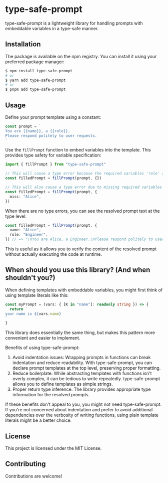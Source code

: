 # type-safe-prompt

type-safe-prompt is a lightweight library for handling prompts with embeddable variables in a type-safe manner.

## Installation

The package is available on the npm registry. You can install it using your preferred package manager:

```bash
$ npm install type-safe-prompt
# or
$ yarn add type-safe-prompt
# or
$ pnpm add type-safe-prompt
```

## Usage

Define your prompt template using a constant:

```typescript
const prompt = `
You are {{name}}, a {{role}}.
Please respond politely to user requests.
`
```

Use the `fillPrompt` function to embed variables into the template. This provides type safety for variable specification:

```typescript
import { fillPrompt } from "type-safe-prompt"

// This will cause a type error because the required variables 'role' and 'name' are missing
const filledPrompt = fillPrompt(prompt, {})

// This will also cause a type error due to missing required variables and an incorrect variable name
const filledPrompt = fillPrompt(prompt, {
  miss: "Alice",
})
```

When there are no type errors, you can see the resolved prompt text at the type level:

```typescript
const filledPrompt = fillPrompt(prompt, {
  name: "Alice",
  role: "Engineer",
}) // => "\nYou are Alice, a Engineer.\nPlease respond politely to user requests.\n"
```

This is useful as it allows you to verify the content of the resolved prompt without actually executing the code at runtime.

## When should you use this library? (And when shouldn't you?)

When defining templates with embeddable variables, you might first think of using template literals like this:

```typescript
const myPrompt = (vars: { [K in "name"]: readonly string }) => {
  return `
your name is ${vars.name}
`
}
```

This library does essentially the same thing, but makes this pattern more convenient and easier to implement.

Benefits of using type-safe-prompt:

1. Avoid indentation issues: Wrapping prompts in functions can break indentation and reduce readability. With type-safe-prompt, you can declare prompt templates at the top level, preserving proper formatting.
2. Reduce boilerplate: While abstracting templates with functions isn't overly complex, it can be tedious to write repeatedly. type-safe-prompt allows you to define templates as simple strings.
3. Proper return type inference: The library provides appropriate type information for the resolved prompts.

If these benefits don't appeal to you, you might not need type-safe-prompt. If you're not concerned about indentation and prefer to avoid additional dependencies over the verbosity of writing functions, using plain template literals might be a better choice.

## License

This project is licensed under the MIT License.

## Contributing

Contributions are welcome!
